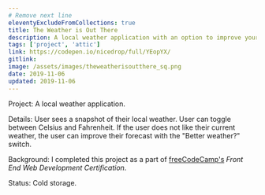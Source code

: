```yaml
---
# Remove next line
eleventyExcludeFromCollections: true
title: The Weather is Out There
description: A local weather application with an option to improve your forecast
tags: ['project', 'attic']
link: https://codepen.io/nicedrop/full/YEopYX/
gitlink:
image: /assets/images/theweatherisoutthere_sq.png
date: 2019-11-06
updated: 2019-11-06
---
```


Project: A local weather application.

Details: User sees a snapshot of their local weather. User can toggle between Celsius and Fahrenheit. If the user does not like their current weather, the user can improve their forecast with the "Better weather?" switch.

Background: I completed this project as a part of [freeCodeCamp's](https://www.freecodecamp.org/, 'freeCodeCamp website') _Front End Web Development Certification_.

Status: Cold storage.

<!END clip>
